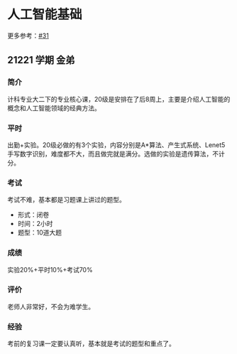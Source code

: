 # 人工智能基础

更多参考：[#31](https://github.com/superpung/TJU-CourseSharing/issues/31)

## 21221 学期 金弟

### 简介

计科专业大二下的专业核心课，20级是安排在了后8周上，主要是介绍人工智能的概念和人工智能领域的经典方法。

### 平时

出勤+实验。20级必做的有3个实验，内容分别是A\*算法、产生式系统、Lenet5手写数字识别，难度都不大，而且做完就是满分。选做的实验是遗传算法，不计分。

### 考试

考试不难，基本都是习题课上讲过的题型。

- 形式：闭卷
- 时间：2小时
- 题型：10道大题

### 成绩

实验20%+平时10%+考试70%

### 评价

老师人非常好，不会为难学生。

### 经验

考前的复习课一定要认真听，基本就是考试的题型和重点了。